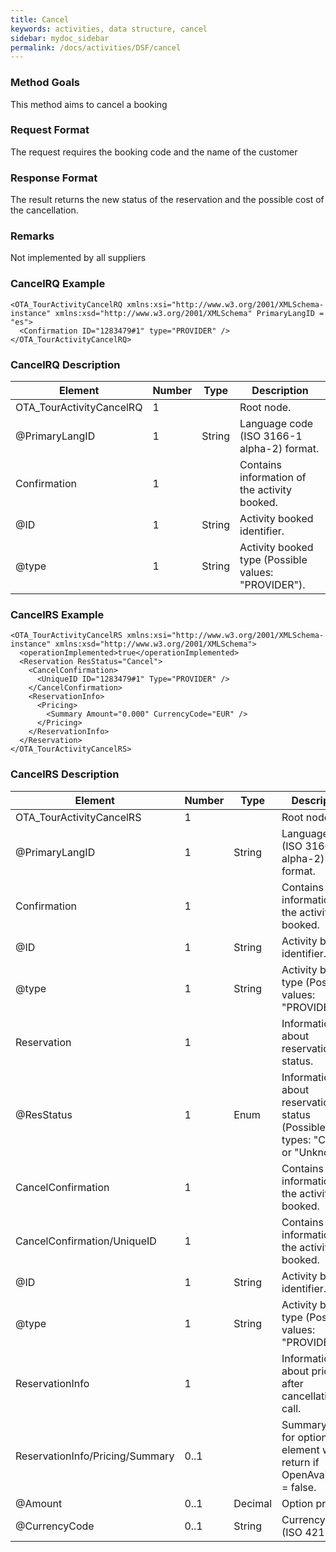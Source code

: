 ```yaml
---
title: Cancel
keywords: activities, data structure, cancel
sidebar: mydoc_sidebar
permalink: /docs/activities/DSF/cancel
---
```




### Method Goals


This method aims to cancel a booking



### Request Format


The request requires the booking code and the name of the customer



### Response Format


The result returns the new status of the reservation and the possible
cost of the cancellation.



### Remarks


Not implemented by all suppliers



### CancelRQ Example




    <OTA_TourActivityCancelRQ xmlns:xsi="http://www.w3.org/2001/XMLSchema-instance" xmlns:xsd="http://www.w3.org/2001/XMLSchema" PrimaryLangID = "es">
      <Confirmation ID="1283479#1" type="PROVIDER" />
    </OTA_TourActivityCancelRQ>



### CancelRQ Description




| **Element**					| **Number**	| **Type**	| **Description**			|
| --------------------------------------------- | ------------- | ------------- | ------------------------------------- |
| OTA_TourActivityCancelRQ			| 1             |		| Root node.				|
| @PrimaryLangID      				| 1      	| String	| Language code (ISO 3166-1 alpha-2) format. |
| Confirmation        				| 1             |		| Contains information of the activity booked. |
| @ID                 				| 1      	| String 	| Activity booked identifier.		|
| @type               				| 1      	| String 	| Activity booked type (Possible values: "PROVIDER"). |



### CancelRS Example




    <OTA_TourActivityCancelRS xmlns:xsi="http://www.w3.org/2001/XMLSchema-instance" xmlns:xsd="http://www.w3.org/2001/XMLSchema">
      <operationImplemented>true</operationImplemented>
      <Reservation ResStatus="Cancel">
        <CancelConfirmation>
          <UniqueID ID="1283479#1" Type="PROVIDER" />
        </CancelConfirmation>
        <ReservationInfo>
          <Pricing>
            <Summary Amount="0.000" CurrencyCode="EUR" />
          </Pricing>
        </ReservationInfo>
      </Reservation>
    </OTA_TourActivityCancelRS>



### CancelRS Description




| **Element**				| **Number**	| **Type**	| **Description**				|
| ------------------------------------- | ------------- | ------------- | --------------------------------------------- |
| OTA_TourActivityCancelRS		| 1           	|		| Root node.					|
| @PrimaryLangID    			| 1    		| String	| Language code (ISO 3166-1 alpha-2) format.	|
| Confirmation      			| 1           	|		| Contains information of the activity booked.	|
| @ID               			| 1    		| String	| Activity booked identifier.			|
| @type             			| 1    		| String	| Activity booked type (Possible values: "PROVIDER").|
| Reservation       			| 1           	|		| Information about reservation status.		|
| @ResStatus        			| 1    		| Enum  	| Information about reservation status (Possibles types: "Cancel" or "Unknow"). |
| CancelConfirmation			| 1           	|		| Contains information of the activity booked.	|
| CancelConfirmation/UniqueID		| 1           	|		| Contains information of the activity booked.	|
| @ID               			| 1    		| String	| Activity booked identifier.			|
| @type             			| 1    		| String	| Activity booked type (Possible values: "PROVIDER").|
| ReservationInfo   			| 1           	|		| Information about price after cancellation call. |
| ReservationInfo/Pricing/Summary	| 0..1        	|		| Summary price for option, this element we return if OpenAvailability = false. |
| @Amount           			| 0..1 		| Decimal	| Option price. 				|
| @CurrencyCode     			| 0..1 		| String 	|Currency code (ISO 4217).			|



